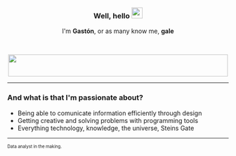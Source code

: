 ### <p align="center"><b>Well, hello</b> <img src="https://c.tenor.com/SNL9_xhZl9oAAAAi/waving-hand-joypixels.gif" height="25px" width="25px"></p>
<p align="center">I'm <b>Gastón</b>, or as many know me, <b>gale</b></p><br>
<p align="center"><img src="https://i.imgur.com/WhPwbrx.gif" height="50px" width="500px"></p>
<hr>
<h3>And what is that I'm passionate about?</h3>
<ul>
  <li>Being able to comunicate information efficiently through design</li>
  <li>Getting creative and solving problems with programming tools</li>
  <li>Everything technology, knowledge, the universe, Steins Gate</li>
</ul>
<hr>
  <sub><sup>Data analyst in the making.</sup></sub>
<!---
Notas
--->
